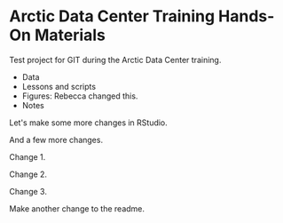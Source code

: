 # Arctic Data Center Training Hands-On Materials
Test project for GIT during the Arctic Data Center training.

* Data
* Lessons and scripts
* Figures: Rebecca changed this.
* Notes

Let's make some more changes in RStudio.

And a few more changes.

Change 1.

Change 2. 

Change 3. 

Make another change to the readme.



